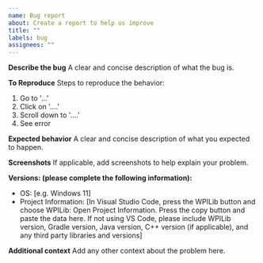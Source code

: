```yaml
---
name: Bug report
about: Create a report to help us improve
title: ""
labels: bug
assignees: ""
---
```


**Describe the bug**
A clear and concise description of what the bug is.

**To Reproduce**
Steps to reproduce the behavior:

1. Go to '...'
2. Click on '....'
3. Scroll down to '....'
4. See error

**Expected behavior**
A clear and concise description of what you expected to happen.

**Screenshots**
If applicable, add screenshots to help explain your problem.

**Versions: (please complete the following information):**

- OS: [e.g. Windows 11]
- Project Information: [In Visual Studio Code, press the WPILib button and choose WPILib: Open Project Information. Press the copy button and paste the data here. If not using VS Code, please include WPILib version, Gradle version, Java version, C++ version (if applicable), and any third party libraries and versions]

**Additional context**
Add any other context about the problem here.
